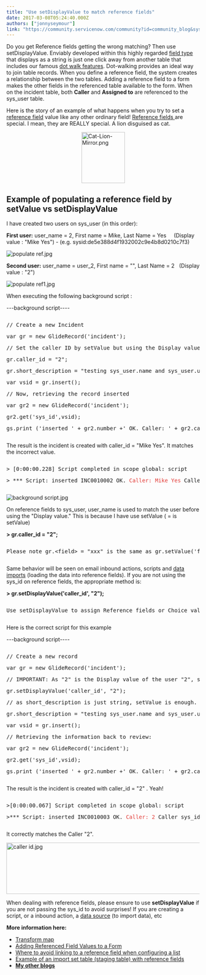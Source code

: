 ```yaml
---
title: "Use setDisplayValue to match reference fields"
date: 2017-03-08T05:24:40.000Z
authors: ["jonnyseymour"]
link: "https://community.servicenow.com/community?id=community_blog&sys_id=123deae5dbd0dbc01dcaf3231f961944"
---
```

<p>Do you get Reference fields getting the wrong matching? Then use setDisplayValue. Enviably developed within this highly regarded <a title="ocs.servicenow.com/bundle/istanbul-servicenow-platform/page/administer/reference-pages/reference/r_FieldTypes.html" href="https://docs.servicenow.com/bundle/istanbul-servicenow-platform/page/administer/reference-pages/reference/r_FieldTypes.html">field type</a> that displays as a string is just one click away from another table that includes our famous <a title="ocs.servicenow.com/bundle/istanbul-servicenow-platform/page/use/navigation/concept/c_DotWalking.html" href="https://docs.servicenow.com/bundle/istanbul-servicenow-platform/page/use/navigation/concept/c_DotWalking.html">dot walk features</a>. Dot-walking provides an ideal way to join table records. When you define a reference field, the system creates a relationship between the two tables. Adding a reference field to a form makes the other fields in the referenced table available to the form. When on the incident table, both <strong>Caller</strong> and <strong>Assigned to</strong> are referenced to the sys_user table.</p><p></p><p>Here is the story of an example of what happens when you try to set a <a title="ocs.servicenow.com/bundle/istanbul-servicenow-platform/page/administer/field-administration/concept/c_ReferenceField.html" href="https://docs.servicenow.com/bundle/istanbul-servicenow-platform/page/administer/field-administration/concept/c_ReferenceField.html">reference field</a> value like any other ordinary field! <a title="ocs.servicenow.com/bundle/istanbul-servicenow-platform/page/administer/field-administration/concept/c_ReferenceField.html" href="https://docs.servicenow.com/bundle/istanbul-servicenow-platform/page/administer/field-administration/concept/c_ReferenceField.html">Reference fields </a>are special. I mean, they are REALLY special. A lion disguised as cat.</p><p></p><p><img   alt="Cat-Lion-Mirror.png" class="image-10 jive-image" height="133" src="d00ec80adb101f048c8ef4621f961998.iix" style="width: 113px; height: 132.941px; display: block; margin-left: auto; margin-right: auto;" width="113"/></p><h2>Example of populating a reference field by setValue vs setDisplayValue</h2><p>I have created two users on sys_user (in this order):</p><p><strong>First user:</strong> user_name = 2, First name = Mike, Last Name = Yes     (Display value : "Mike Yes") - (e.g. sysid:de5e388d4f1932002c9e4b8d0210c7f3)</p><p><img   alt="populate ref.jpg" class="image-6 jive-image" src="e951d486db905304b322f4621f961900.iix" style="height: auto; display: block; margin-left: auto; margin-right: auto;"/></p><p><strong>Second user:</strong> user_name = user_2, First name = "", Last Name = 2   (Display value : "2")</p><p><img   alt="populate ref1.jpg" class="image-7 jive-image" src="12d4bbb1db50d3049c9ffb651f9619fd.iix" style="height: auto; display: block; margin-left: auto; margin-right: auto;"/></p><p></p><p></p><p>When executing the following background script :</p><p></p><p>---background script----</p><pre __default_attr="java" __jive_macro_name="code" class="_jivemacro_uid_148847404947826 jive_macro_code jive_text_macro" data-renderedposition="1046.933349609375_8_1102_192" jivemacro_uid="_148847404947826" modifiedtitle="true"><p>// Create a new Incident</p><p>var gr = new GlideRecord('incident');</p><p></p><p>// Set the caller ID by setValue but using the Display value</p><p>gr.caller_id = "2";</p><p>gr.short_description = "testing sys_user.name and sys_user.user_name matching display value";</p><p>var vsid = gr.insert();</p><p>// Now, retrieving the record inserted</p><p>var gr2 = new GlideRecord('incident');</p><p>gr2.get('sys_id',vsid);</p><p></p><p>gs.print ('inserted ' + gr2.number +' OK. Caller: ' + gr2.caller_id.name + ' Caller sys_id: ' + gr2.caller_id.sys_id);</p></pre><p></p><p>The result is the incident is created with caller_id = "Mike Yes". It matches the incorrect value.</p><pre __jive_macro_name="quote" class="jive_macro_quote jive_text_macro" data-renderedposition="1290.933349609375_8_1102_62"><p>&gt; [0:00:00.228] Script completed in scope global: script</p><p>&gt; *** Script: inserted INC0010002 OK. <span style="color: #e23d39;">Caller: Mike Yes</span> Caller sys_id: de5e388d4f1932002c9e4b8d0210c7f3</p></pre><p><img   alt="background script.jpg" class="image-8 jive-image" src="9652d54adb581b04ed6af3231f96194e.iix" style="height: auto; display: block; margin-left: auto; margin-right: auto;"/></p><p></p><p>On reference fields to sys_user, user_name is used to match the user before using the "Display value." This is because I have use setValue ( = is setValue)</p><p><strong>&gt; gr.caller_id = "2";</strong></p><pre __default_attr="info" __jive_macro_name="alert" alert="info" class="jive_text_macro jive_macro_alert" data-renderedposition="1592.933349609375_8_1102_43"><p>Please note gr.&lt;field&gt; = "xxx" is the same as gr.setValue('field',"xxxx")</p></pre><p></p><p>Same behavior will be seen on email inbound actions, scripts and <a title="ocs.servicenow.com/bundle/istanbul-servicenow-platform/page/administer/import-sets/concept/c_ImportDataUsingImportSets.html" href="https://docs.servicenow.com/bundle/istanbul-servicenow-platform/page/administer/import-sets/concept/c_ImportDataUsingImportSets.html">data imports</a> (loading the data into reference fields). If you are not using the sys_id on reference fields, the appropriate method is:</p><p><strong>&gt; gr.setDisplayValue('caller_id', "2"); </strong></p><pre __default_attr="warning" __jive_macro_name="alert" alert="warning" class="jive_text_macro jive_macro_alert" data-renderedposition="1747.933349609375_8_1102_43"><p>Use setDisplayValue to assign Reference fields or Choice values when the data provided it is the "Display" value</p></pre><p></p><p>Here is the correct script for this example</p><p>---background script----</p><pre __default_attr="java" __jive_macro_name="code" class="jive_macro_code _jivemacro_uid_14884740839042352 jive_text_macro" data-renderedposition="1867.933349609375_8_1102_224" jivemacro_uid="_14884740839042352" modifiedtitle="true"><p>// Create a new record</p><p>var gr = new GlideRecord('incident');</p><p></p><p>// IMPORTANT: As "2" is the Display value of the user "2", setDisplayValue needs to be used.</p><p>gr.setDisplayValue('caller_id', "2"); </p><p>// as short_description is just string, setValue is enough.</p><p>gr.short_description = "testing sys_user.name and sys_user.user_name matching display value";</p><p>var vsid = gr.insert();</p><p></p><p>// Retrieving the information back to review:</p><p>var gr2 = new GlideRecord('incident');</p><p>gr2.get('sys_id',vsid);</p><p></p><p>gs.print ('inserted ' + gr2.number +' OK. Caller: ' + gr2.caller_id.name + ' Caller sys_id: ' + gr2.caller_id.sys_id);</p></pre><p></p><p>The result is the incident is created with caller_id = "2" . Yeah!</p><pre __jive_macro_name="quote" class="jive_macro_quote jive_text_macro" data-renderedposition="2143.933349609375_8_1102_62"><p>&gt;[0:00:00.067] Script completed in scope global: script</p><p>&gt;*** Script: inserted INC0010003 OK. <span style="color: #e23d39;">Caller: 2</span> Caller sys_id: d1de7cc94f1932002c9e4b8d0210c7ce</p></pre><p>It correctly matches the Caller "2".</p><p><img   alt="caller id.jpg" class="image-9 jive-image" src="6cae2ccadb585f048c8ef4621f9619ba.iix" style="width: 620px; height: 134px; display: block; margin-left: auto; margin-right: auto;"/></p><p></p><p>When dealing with reference fields, please ensure to use <strong>setDisplayValue</strong> if you are not passing the sys_id to avoid surprises! If you are creating a script, or a inbound action, a <a title="ocs.servicenow.com/bundle/istanbul-servicenow-platform/page/administer/import-sets/task/t_CreateNewDataSource.html" href="https://docs.servicenow.com/bundle/istanbul-servicenow-platform/page/administer/import-sets/task/t_CreateNewDataSource.html">data source</a> (to import data), etc </p><p></p><p><strong>More information here:</strong></p><ul><li><a title="" _jive_internal="true" href="https://docs.servicenow.com/bundle/istanbul-service-management-for-the-enterprise/page/product/facilities-service-management/concept/c_TransformMap.html" rel="nofollow" target="_blank">Transform map</a></li><li><a title="Adding Referenced Field Values to a Form" __default_attr="6281" __jive_macro_name="blogpost" class="jive_macro jive_macro_blogpost" data-orig-content="Adding Referenced Field Values to a Form" data-renderedposition="2528.783447265625_38_282_17" href="/community?id=community_blog&sys_id=51cc2265dbd0dbc01dcaf3231f96195c">Adding Referenced Field Values to a Form</a></li><li><a title="Where to avoid linking to a reference field when configuring a list" __default_attr="6363" __jive_macro_name="blogpost" class="jive_macro jive_macro_blogpost" data-orig-content="Where to avoid linking to a reference field when configuring a list" data-renderedposition="2552.583251953125_38_422_17" href="/community?id=community_blog&sys_id=1b3d2ee5dbd0dbc01dcaf3231f961933">Where to avoid linking to a reference field when configuring a list</a></li><li><a title="Example of an import set table (staging table) with reference fields" __default_attr="6219" __jive_macro_name="blogpost" class="jive_macro jive_macro_blogpost" data-orig-content="Example of an import set table (staging table) with reference fields" data-renderedposition="2576.38330078125_38_431_17" href="/community?id=community_blog&sys_id=894deee5dbd0dbc01dcaf3231f961937">Example of an import set table (staging table) with reference fields</a></li><li><strong><a title="" _jive_internal="true" data-containerid="-1" data-containertype="-1" data-objectid="45437" data-objecttype="3" href="/people/jonnyseymour/content">My other blogs</a></strong></li></ul>